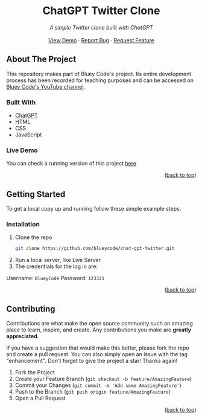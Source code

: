 <!-- Improved compatibility of back to top link: See: https://github.com/othneildrew/Best-README-Template/pull/73 -->
<a name="readme-top"></a>

<br />
<div align="center">
  <h1 align="center">ChatGPT Twitter Clone</h1>

  <p align="center">
    <em>A simple Twitter clone built with ChatGPT</em>
    <br />
    <br />
    <a href="https://blueycode.github.io/chat-gpt-twitter">View Demo</a>
    ·
    <a href="https://github.com/blueycode/chat-gpt-twitter/issues">Report Bug</a>
    ·
    <a href="https://github.com/blueycode/chat-gpt-twitter/issues">Request Feature</a>
  </p>
</div>

<!-- ABOUT THE PROJECT -->
## About The Project

This repository makes part of Bluey Code's project. Its entire development process has been recorded for teaching purposes and can be accessed on <a href="https://www.youtube.com/@blueycode">Bluey Code's YouTube channel</a>.


### Built With

* <a href="https://chat.openai.com/chat">ChatGPT</a>
* HTML
* CSS
* JavaScript



<!-- LIVE DEMO -->
### Live Demo

You can check a running version of this project <a href="https://blueycode.github.io/chat-gpt-twitter">here</a>

<p align="right">(<a href="#readme-top">back to top</a>)</p>

<!-- GETTING STARTED -->
## Getting Started

To get a local copy up and running follow these simple example steps.

### Installation

1. Clone the repo
   ```sh
   git clone https://github.com/blueycode/chat-gpt-twitter.git
   ```
2. Run a local server, like Live Server
3. The credentials for the log in are:

Username: `BlueyCode`
Password: `123321`

<p align="right">(<a href="#readme-top">back to top</a>)</p>



<!-- CONTRIBUTING -->
## Contributing

Contributions are what make the open source community such an amazing place to learn, inspire, and create. Any contributions you make are **greatly appreciated**.

If you have a suggestion that would make this better, please fork the repo and create a pull request. You can also simply open an issue with the tag "enhancement".
Don't forget to give the project a star! Thanks again!

1. Fork the Project
2. Create your Feature Branch (`git checkout -b feature/AmazingFeature`)
3. Commit your Changes (`git commit -m 'Add some AmazingFeature'`)
4. Push to the Branch (`git push origin feature/AmazingFeature`)
5. Open a Pull Request

<p align="right">(<a href="#readme-top">back to top</a>)</p>